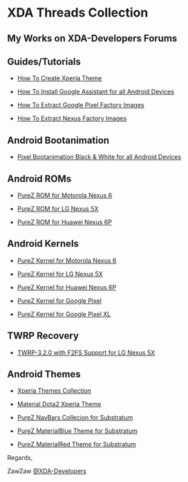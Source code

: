 # XDA Threads Collection

## My Works on XDA-Developers Forums

## Guides/Tutorials
- [How To Create Xperia Theme](https://forum.xda-developers.com/crossdevice-dev/sony-themes-apps/guie-how-to-create-xperia-theme-sony-t3570259)

- [How To Install Google Assistant for all Android Devices](https://forum.xda-developers.com/nexus-5x/themes-apps/mod-google-assistant-7-0-device-t3536358)

- [How To Extract Google Pixel Factory Images](https://forum.xda-developers.com/pixel/how-to/guide-how-to-extract-pixel-factory-t3563696)

- [How To Extract Nexus Factory Images](https://forum.xda-developers.com/nexus-5x/general/guide-how-to-extract-nexus-factory-image-t3562665)


## Android Bootanimation
- [Pixel Bootanimation Black & White for all Android Devices](https://forum.xda-developers.com/crossdevice-dev/sony-themes-apps/bootanimation-official-google-pixel-t3480843/post69139140#post69139140)


## Android ROMs
- [PureZ ROM for Motorola Nexus 6](https://forum.xda-developers.com/nexus-6/development/rom-purez-rom-purez-project-pixel-t3580752/post71631160#post71631160)

- [PureZ ROM for LG Nexus 5X](https://forum.xda-developers.com/nexus-5x/development/rom-pure-z-rom-stock-lg-nexus-5x-t3535719/post70490830#post70490830)

- [PureZ ROM for Huawei Nexus 6P](https://forum.xda-developers.com/nexus-6p/development/rom-purez-rom-simple-stability-pixel-t3576852/post71528241#post71528241)


## Android Kernels
- [PureZ Kernel for Motorola Nexus 6](https://forum.xda-developers.com/nexus-6/development/kernel-purez-kernel-n6-v2-0-purezandroid-t3637808)

- [PureZ Kernel for LG Nexus 5X](https://forum.xda-developers.com/nexus-5x/development/kernel-purez-kernel-v2-0-purez-myanmar-t3627288)

- [PureZ Kernel for Huawei Nexus 6P](https://forum.xda-developers.com/nexus-6p/development/kernel-purez-kernel-v2-0-purezandroid-t3636909)

- [PureZ Kernel for Google Pixel](https://forum.xda-developers.com/pixel-xl/development/kernel-purez-kernel-google-pixel-pixel-t3742489)

- [PureZ Kernel for Google Pixel XL](https://forum.xda-developers.com/pixel-xl/development/kernel-purez-kernel-google-pixel-pixel-t3742489)


## TWRP Recovery
- [TWRP-3.2.0 with F2FS Support for LG Nexus 5X](https://forum.xda-developers.com/nexus-5x/development/recovery-twrp-3-1-1-f2fs-support-nexus-t3619850)


## Android Themes
- [Xperia Themes Collection](https://forum.xda-developers.com/crossdevice-dev/sony-themes-apps/list-xperia-theme-collection-lollipop-t3512183)

- [Material Dota2 Xperia Theme](https://forum.xda-developers.com/crossdevice-dev/sony-themes-apps/theme-xperian-material-dota2-theme-t3466680)

- [PureZ NavBars Collecion for Substratum](https://forum.xda-developers.com/android/themes/theme-purez-navbars-collection-t3539092)

- [PureZ MaterialBlue Theme for Substratum](https://forum.xda-developers.com/android/themes/theme-purez-materialblue-v1-0-t3649926)

- [PureZ MaterialRed Theme for Substratum](https://forum.xda-developers.com/android/themes/theme-purez-material-dark-theme-t3549024)


Regards,

ZawZaw [@XDA-Developers](https://forum.xda-developers.com/member.php?u=7581611)
